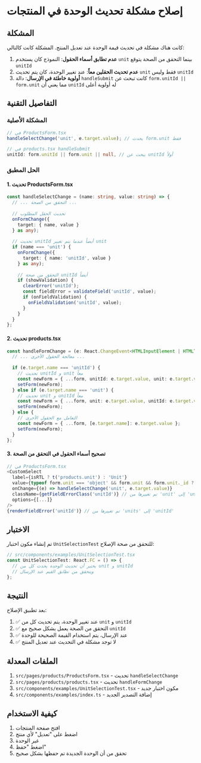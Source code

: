 # إصلاح مشكلة تحديث الوحدة في المنتجات

## المشكلة

كانت هناك مشكلة في تحديث قيمة الوحدة عند تعديل المنتج. المشكلة كانت كالتالي:

1. **عدم تطابق أسماء الحقول**: النموذج كان يستخدم `unit` بينما التحقق من الصحة يتوقع `unitId`
2. **عدم تحديث الحقلين معاً**: عند تغيير الوحدة، كان يتم تحديث `unit` فقط وليس `unitId`
3. **أولوية خاطئة في الإرسال**: دالة `handleSubmit` كانت تبحث عن `form.unitId || form.unit` مما يعني أن `unitId` له أولوية أعلى

## التفاصيل التقنية

### المشكلة الأصلية

```typescript
// في ProductsForm.tsx
handleSelectChange('unit', e.target.value); // يحدث form.unit فقط

// في products.tsx handleSubmit
unitId: form.unitId || form.unit || null, // يبحث عن unitId أولاً
```

### الحل المطبق

#### 1. تحديث ProductsForm.tsx

```typescript
const handleSelectChange = (name: string, value: string) => {
  // ... التحقق من الصحة ...
  
  // تحديث الحقل المطلوب
  onFormChange({
    target: { name, value }
  } as any);
  
  // تحديث unitId أيضاً عندما يتم تغيير unit
  if (name === 'unit') {
    onFormChange({
      target: { name: 'unitId', value }
    } as any);
    
    // التحقق من صحة unitId أيضاً
    if (showValidation) {
      clearError('unitId');
      const fieldError = validateField('unitId', value);
      if (onFieldValidation) {
        onFieldValidation('unitId', value);
      }
    }
  }
};
```

#### 2. تحديث products.tsx

```typescript
const handleFormChange = (e: React.ChangeEvent<HTMLInputElement | HTMLTextAreaElement | HTMLSelectElement>) => {
  // ... معالجة الحقول الأخرى ...
  
  if (e.target.name === 'unitId') {
    // تحديث unitId و unit معاً
    const newForm = { ...form, unitId: e.target.value, unit: e.target.value };
    setForm(newForm);
  } else if (e.target.name === 'unit') {
    // تحديث unit و unitId معاً
    const newForm = { ...form, unit: e.target.value, unitId: e.target.value };
    setForm(newForm);
  } else {
    // التعامل مع الحقول الأخرى
    const newForm = { ...form, [e.target.name]: e.target.value };
    setForm(newForm);
  }
};
```

#### 3. تصحيح أسماء الحقول في التحقق من الصحة

```typescript
// في ProductsForm.tsx
<CustomSelect
  label={isRTL ? t('products.unit') : 'Unit'}
  value={typeof form.unit === 'object' && form.unit && form.unit._id ? form.unit._id : (form.unit || '')}
  onChange={(e) => handleSelectChange('unit', e.target.value)}
  className={getFieldErrorClass('unitId')} // تم تغييرها من 'unit' إلى 'unitId'
  options={[...]}
/>
{renderFieldError('unitId')} // تم تغييرها من 'units' إلى 'unitId'
```

## الاختبار

تم إنشاء مكون اختبار `UnitSelectionTest` للتحقق من صحة الإصلاح:

```typescript
// src/components/examples/UnitSelectionTest.tsx
const UnitSelectionTest: React.FC = () => {
  // يختبر أن تحديث الوحدة يحدث كل من unit و unitId
  // ويتحقق من تطابق القيم عند الإرسال
};
```

## النتيجة

بعد تطبيق الإصلاح:

1. ✅ عند تغيير الوحدة، يتم تحديث كل من `unit` و `unitId`
2. ✅ التحقق من الصحة يعمل بشكل صحيح مع `unitId`
3. ✅ عند الإرسال، يتم استخدام القيمة الصحيحة للوحدة
4. ✅ لا توجد مشكلة في التحديث عند تعديل المنتج

## الملفات المعدلة

1. `src/pages/products/ProductsForm.tsx` - تحديث `handleSelectChange`
2. `src/pages/products/products.tsx` - تحديث `handleFormChange`
3. `src/components/examples/UnitSelectionTest.tsx` - مكون اختبار جديد
4. `src/components/examples/index.ts` - إضافة التصدير الجديد

## كيفية الاستخدام

1. افتح صفحة المنتجات
2. اضغط على "تعديل" لأي منتج
3. غير الوحدة
4. اضغط "حفظ"
5. تحقق من أن الوحدة الجديدة تم حفظها بشكل صحيح 
